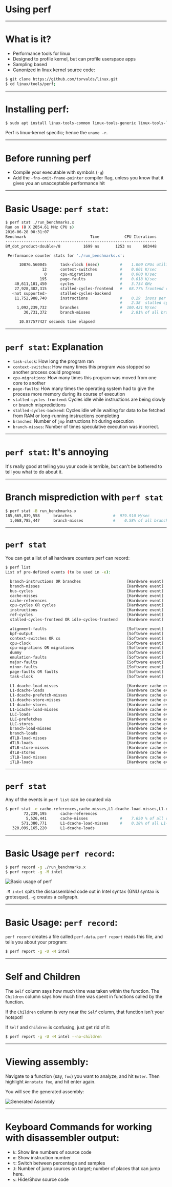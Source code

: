 # Using perf

---

# What is it?

 - Performance tools for linux
 - Designed to profile kernel, but can profile userspace apps
 - Sampling based
 - Canonized in linux kernel source code:

```bash
$ git clone https://github.com/torvalds/linux.git
$ cd linux/tools/perf;
```
    
---

# Installing perf:

```bash
$ sudo apt install linux-tools-common linux-tools-generic linux-tools-`uname -r`
```

Perf is linux-kernel specific; hence the `uname -r`.

---

# Before running perf

 - Compile your executable with symbols (`-g`)
 - Add the `-fno-omit-frame-pointer` compiler flag, unless you know that it gives you an unacceptable performance hit

---

# Basic Usage: `perf stat`:

```bash
$ perf stat ./run_benchmarks.x
Run on (8 X 2054.61 MHz CPU s)
2016-06-28 08:31:07
Benchmark                            Time           CPU Iterations
------------------------------------------------------------------
BM_dot_product<double>/8          1699 ns       1253 ns     603448

 Performance counter stats for './run_benchmarks.x':

      10876.560045      task-clock (msec)         #    1.000 CPUs utilized          
                12      context-switches          #    0.001 K/sec                  
                 0      cpu-migrations            #    0.000 K/sec                  
               195      page-faults               #    0.018 K/sec                  
    40,611,101,450      cycles                    #    3.734 GHz                    
    27,928,382,315      stalled-cycles-frontend   #   68.77% frontend cycles idle   
   <not supported>      stalled-cycles-backend   
    11,752,988,740      instructions              #    0.29  insns per cycle        
                                                  #    2.38  stalled cycles per insn
     1,092,239,732      branches                  #  100.421 M/sec                  
        30,731,372      branch-misses             #    2.81% of all branches        

      10.877577427 seconds time elapsed

```

--- 

# `perf stat`: Explanation

- `task-clock`: How long the program ran
- `context-switches`: How many times this program was stopped so another process could progress
- `cpu-migrations`: How many times this program was moved from one core to another
- `page-faults`: How many times the operating system had to give the process more memory during its course of execution
- `stalled-cycles-frontend`: Cycles idle while instructions are being slowly or branch mispredictions
- `stalled-cycles-backend`: Cycles idle while waiting for data to be fetched from RAM or long-running instructions completing
- `branches`: Number of `jmp` instructions hit during execution
- `branch-misses`: Number of times speculative execution was incorrect.

---

# `perf stat`: It's annoying

It's really good at telling you your code is terrible, but can't be bothered to tell you what to do about it.


---

# Branch misprediction with `perf stat`

```bash
$ perf stat -B run_benchmarks.x
185,665,839,558      branches                  #  979.910 M/sec                  
  1,068,785,447      branch-misses             #    0.58% of all branches
```

---

# `perf stat`

You can get a list of all hardware counters perf can record:

```bash
$ perf list
List of pre-defined events (to be used in -e):

  branch-instructions OR branches                    [Hardware event]
  branch-misses                                      [Hardware event]
  bus-cycles                                         [Hardware event]
  cache-misses                                       [Hardware event]
  cache-references                                   [Hardware event]
  cpu-cycles OR cycles                               [Hardware event]
  instructions                                       [Hardware event]
  ref-cycles                                         [Hardware event]
  stalled-cycles-frontend OR idle-cycles-frontend    [Hardware event]

  alignment-faults                                   [Software event]
  bpf-output                                         [Software event]
  context-switches OR cs                             [Software event]
  cpu-clock                                          [Software event]
  cpu-migrations OR migrations                       [Software event]
  dummy                                              [Software event]
  emulation-faults                                   [Software event]
  major-faults                                       [Software event]
  minor-faults                                       [Software event]
  page-faults OR faults                              [Software event]
  task-clock                                         [Software event]

  L1-dcache-load-misses                              [Hardware cache event]
  L1-dcache-loads                                    [Hardware cache event]
  L1-dcache-prefetch-misses                          [Hardware cache event]
  L1-dcache-store-misses                             [Hardware cache event]
  L1-dcache-stores                                   [Hardware cache event]
  L1-icache-load-misses                              [Hardware cache event]
  LLC-loads                                          [Hardware cache event]
  LLC-prefetches                                     [Hardware cache event]
  LLC-stores                                         [Hardware cache event]
  branch-load-misses                                 [Hardware cache event]
  branch-loads                                       [Hardware cache event]
  dTLB-load-misses                                   [Hardware cache event]
  dTLB-loads                                         [Hardware cache event]
  dTLB-store-misses                                  [Hardware cache event]
  dTLB-stores                                        [Hardware cache event]
  iTLB-load-misses                                   [Hardware cache event]
  iTLB-loads                                         [Hardware cache event]
```


---

# `perf stat`

Any of the events in `perf list` can be counted via

```bash
$ perf stat -e cache-references,cache-misses,L1-dcache-load-misses,L1-dcache-loads ./run_benchmarks.x
        72,239,195      cache-references                                              (50.00%)
         5,526,441      cache-misses              #    7.650 % of all cache refs      (66.67%)
       571,380,771      L1-dcache-load-misses     #    0.18% of all L1-dcache hits    (66.67%)
   320,099,165,220      L1-dcache-loads                                               (66.66%)
```

---

# Basic Usage `perf record`:

```bash
$ perf record -g ./run_benchmarks.x
$ perf report -g -M intel
```

![Basic usage of perf](figures/basic_perf.png?raw=true "Title")


`-M intel` spits the dissassembled code out in Intel syntax (GNU syntax is grotesque), `-g` creates a callgraph.

---

# Basic Usage: `perf record`:


`perf record` creates a file called `perf.data`. `perf report` reads this file, and tells you about your program:

```bash
$ perf report -g -U -M intel
```


---

# Self and Children

The `Self` column says how much time was taken within the function. The `Children` column says how much time was spent in functions called by the function.

If the `Children` column is very near the `Self` column, that function isn't your hotspot!

If `Self` and `Children` is confusing, just get rid of it:

```bash
$ perf report -g -U -M intel --no-children
```


---

# Viewing assembly:

Navigate to a function (say, `foo`) you want to analyze, and hit `Enter`. Then highlight `Annotate foo`, and hit enter again.

You will see the generated assembly:

![Generated Assembly](figures/inline_assembly.png?raw=true "Generated Assembly")

---

# Keyboard Commands for working with disassembler output:

- `k`: Show line numbers of source code
- `o`: Show instruction number
- `t`: Switch between percentage and samples
- `J`: Number of jump sources on target; number of places that can jump here.
- `s`: Hide/Show source code
